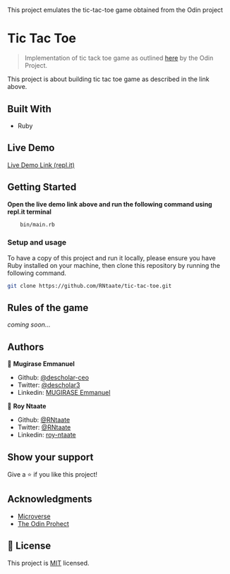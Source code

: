 # 
This project emulates the tic-tac-toe game obtained from the Odin project  



# Tic Tac Toe

> Implementation of tic tack toe game as outlined [here](https://www.theodinproject.com/courses/ruby-programming/lessons/oop) by the Odin Project.

This project is about building tic tac toe game as described in the link above.


## Built With

- Ruby

## Live Demo

[Live Demo Link (repl.it)](https://repl.it/@RNtaate/tic-tac-toe#bin/main.rb)


## Getting Started

**Open the live demo link above and run the following command using repl.it terminal**

```bash
    bin/main.rb
```

### Setup and usage

To have a copy of this project and run it locally, please ensure you have Ruby installed on your machine, then clone this repository by running the following command.

```bash
git clone https://github.com/RNtaate/tic-tac-toe.git
```

## Rules of the game
_coming soon..._

## Authors

👤 **Mugirase Emmanuel**

- Github: [@descholar-ceo](https://github.com/descholar-ceo)
- Twitter: [@descholar3](https://twitter.com/descholar3)
- Linkedin: [MUGIRASE Emmanuel](linkedin.com/in/mugirase-emmanuel-a90b49143)

👤 **Roy Ntaate**

- Github: [@RNtaate](https://github.com/RNtaate)
- Twitter: [@RNtaate](https://twitter.com/RNtaate)
- Linkedin: [roy-ntaate](https://linkedin.com/in/roy-ntaate)


## Show your support

Give a ⭐️ if you like this project!

## Acknowledgments

- [Microverse](htttps:www.microverse.org)
- [The Odin Prohect](https://www.theodinproject.com/)

## 📝 License

This project is [MIT](lic.url) licensed.
